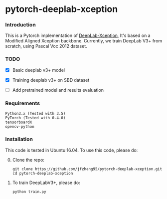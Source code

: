 # pytorch-deeplab-xception

### Introduction
This is a Pytorch implementation of [DeepLab-Xception](https://arxiv.org/pdf/1802.02611), It's based on a Modified Aligned Xception backbone. Currently, we train DeepLab V3+ from scratch, using Pascal Voc 2012 dataset.

### TODO
- [x] Basic deeplab v3+ model
- [x] Training deeplab v3+ on SBD dataset
- [ ] Add pretrained model and results evaluation


### Requirements
```
Python3.x (Tested with 3.5)
PyTorch (Tested with 0.4.0)
tensorboardX
opencv-python
```

### Installation
This code is tested in Ubuntu 16.04. To use this code, please do:

0. Clone the repo:
    ```Shell
    git clone https://github.com/jfzhang95/pytorch-deeplab-xception.git
    cd pytorch-deeplab-xception
    ```

1. To train DeepLabV3+, please do:
    ```Shell
    python train.py
    ```



